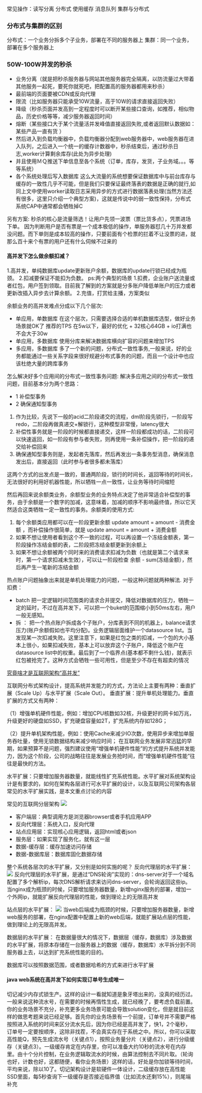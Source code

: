 常见操作：读写分离  分布式  使用缓存  消息队列  集群与分布式

### 分布式与集群的区别
分布式：一个业务分拆多个子业务，部署在不同的服务器上
集群：同一个业务，部署在多个服务器上



### 50W-100W并发的秒杀
  - 业务分离（就是把秒杀服务器与网站其他服务器完全隔离，以防流量过大带着其他服务一起死，要死你就死吧，把配置高的服务器都用来秒杀）
  - 最前端的页面要被CDN或反向代理
  - 限流（比如服务器只能承受10W流量，高于10W的请求直接返回失败）
  - 降级（秒杀页面并发高到一定程度时可以断开某些接口查询，如推荐，相似物品，历史价格等等，减少服务器返回时间）
  - 熔断（某些接口大于某个流量活并发峰值直接返回失败,或者返回默认数据如：某些产品一直有货 ）
  - 然后进入到负载均衡器中，负载均衡器分配到web服务器中，web服务器在进入队列，之后进入一个统一的缓存计数器中，秒杀结束后，通过秒杀日志,worker计算剩余库存(此处为异步处理)
  - 并且使用ＭＱ推送下单信息至各个系统（订单，库存，发货，子业务域。。。等等系统）
  - 各个系统处理后写入数据库
这么大流量的系统想要保证数据库中与前台库存与缓存的一致性几乎不可能，但是我们只要保证最终落表的数据是正确的就行,如同上文中使用worker读取日志采用异步的方式进行数据落表处理(当然方法还有很多，这里只介绍一个典型方案)，这就是传说中的弱一致性保持，分布式系统CAP中通常都会牺牲掉C

另有方案:
秒杀的核心是流量筛选！让用户先领一波票（票比货多点），凭票进场下单。
因为判断用户是否有票是一个成本极低的操作，单服务器怼几十万并发都没问题。而下单则是成本较高的操作，只要前面有个检票的拦着不让没票的进，就那么百十来个有票的用户还有什么伺候不过来的

#### 高并发下怎么做余额扣减？
1.高并发，单纯数据库update更新账户余额，数据库的update行锁已经成为瓶颈。
2.扣减要保证不能扣为负数。
ps:两个典型的场景
1.扣费，企业账户送流量或者红包，用户签到领取。目前我了解到的方案就是分多账户降低单账户的压力或者更新改插入异步去计算余额。
2.充值，打赏给主播，方案类似

余额业务的高并发难点分成以下几个层次:
- 单应用，单数据库 在这个层次，只需要选择合适的单机数据库选型，做好业务场景就OK了 推荐的TPS 在5w以下，最好的优化 + 32核心64GB + io打满也不会大于30w
- 单应用，多数据库 使用分库来解决数据库横向扩容的问题来增加TPS
- 多应用，多数据库 多了一个新的问题，分布式一致性事务,一般来说，好的业务都能通过一些关系字段来很好规避分布式事务的问题，而且一个设计中也应该杜绝大量的跨库事务

怎么解决好多个应用间的分布式一致性事务问题:
解决多应用之间的分布式一致性问题，目前基本分为两个思路：
- 1 补偿型事务
- 2 确保通知型事务

1. 作为比较，先说下一般的acid二阶段递交的流程，dml阶段先锁行，一阶段写redo，二阶段再做真递交+解锁行，这种模型非常慢，latency很大
2. 补偿性事务就是一阶段的时候都直接递交，这样一阶段都成功的话，二阶段可以快速返回，如一阶段有参与者失败，则再使用一条补偿操作，把一阶段的递交给补偿回来
3. 确保通知型事务则是，发起者先落库，然后再发出一条事务型消息，确保消息发出后，直接返回（此时参与者很多都未落库）

这两个方式的出发点是一致的，普通两阶段，锁行的时间长，返回等待的时间长，无法很好的利用好机器性能，所以牺牲一点一致性，让业务等待时间缩短

然后再回来说余额类业务，余额型业务的业务特点决定了他非常适合补偿型的事务，由于余额是一个数字的加减，这意味着，加减的顺序不影响最终值，所以它天然适合这类牺牲一定一致性的事务。余额类的使用方式:
1. 每个余额类应用都可以在一阶段更新余额 update amount = amount - 消费金额 ，而补偿操作很简单，就是 update amount = amount + 消费金额
2. 如果不想让使用者看到这个不一致的过程，可以再设置一个冻结金额表，第一阶段操作冻结金额的表，二阶段把冻结金额更新到余额上
3. 如果不想让余额被两个同时来的消费请求扣减为负数（也就是第二个请求来时，第一个请求扣减未生效），可以让一阶段检查 余额 - sum(冻结金额），然后再产生一笔新的冻结金额

热点账户问题抽象出来就是单机处理能力的问题，一般这种问题就两种解法.
对于扣费：
- batch 把一定逻辑时间范围类的请求合并提交，降低对数据库的压力，牺牲一定的延时，不过在高并发下，可以把一个buket的范围缩小到50ms左右，用户一般无感知。
- 拆 ： 把一个热点账户拆成各个子账户，分库表到不同的机器上，balance请求压力(账户余额假如也平均分配)。业务逻辑层面维护一个datasource list。当发现某一次扣减失败。这里注意下，如果是红包之类的扣减，一个包的大小基本上很小，如果扣减失败，基本上可以放弃这个子账户，降低这个账户在datasource list中的权重。最后到了一个临界点(基本都不剩什么钱)，就表示红包被抢完了。这种方式会牺牲一些可用性，但是至少不存在有超卖的情况



[究竟啥才是互联网架构“高并发”](https://zhuanlan.zhihu.com/p/24830094)

互联网分布式架构设计，提高系统并发能力的方式，方法论上主要有两种：垂直扩展（Scale Up）与水平扩展（Scale Out）。
垂直扩展：提升单机处理能力。垂直扩展的方式又有两种：

（1）增强单机硬件性能，例如：增加CPU核数如32核，升级更好的网卡如万兆，升级更好的硬盘如SSD，扩充硬盘容量如2T，扩充系统内存如128G；

（2）提升单机架构性能，例如：使用Cache来减少IO次数，使用异步来增加单服务吞吐量，使用无锁数据结构来减少响应时间；
在互联网业务发展非常迅猛的早期，如果预算不是问题，强烈建议使用“增强单机硬件性能”的方式提升系统并发能力，因为这个阶段，公司的战略往往是发展业务抢时间，而“增强单机硬件性能”往往是最快的方法。

水平扩展：只要增加服务器数量，就能线性扩充系统性能。水平扩展对系统架构设计是有要求的，如何在架构各层进行可水平扩展的设计，以及互联网公司架构各层常见的水平扩展实践，是本文重点讨论的内容

常见的互联网分层架构
![](https://i.loli.net/2018/03/14/5aa884c1a68a6.png)
- 客户端层：典型调用方是浏览器browser或者手机应用APP
- 反向代理层：系统入口，反向代理
- 站点应用层：实现核心应用逻辑，返回html或者json
- 服务层：如果实现了服务化，就有这一层
- 数据-缓存层：缓存加速访问存储
- 数据-数据库层：数据库固化数据存储

整个系统各层次的水平扩展，又分别是如何实施的呢？
反向代理层的水平扩展：
![](https://i.loli.net/2018/03/14/5aa88517616c6.png)
反向代理层的水平扩展，是通过“DNS轮询”实现的：dns-server对于一个域名配置了多个解析ip，每次DNS解析请求来访问dns-server，会轮询返回这些ip。
当nginx成为瓶颈的时候，只要增加服务器数量，新增nginx服务的部署，增加一个外网ip，就能扩展反向代理层的性能，做到理论上的无限高并发

站点层的水平扩展：
![](https://i.loli.net/2018/03/14/5aa886662c99d.png)
当web后端成为瓶颈的时候，只要增加服务器数量，新增web服务的部署，在nginx配置中配置上新的web后端，就能扩展站点层的性能，做到理论上的无限高并发。

数据层的水平扩展：
在数据量很大的情况下，数据层（缓存，数据库）涉及数据的水平扩展，将原本存储在一台服务器上的数据（缓存，数据库）水平拆分到不同服务器上去，以达到扩充系统性能的目的。

数据库可以按照数据范围，或者数据哈希的方式来进行水平扩展


#### java web系统在高并发下如何实现订单号生成唯一
切记减少内存式锁生产。这样的设计一看就知道是象牙塔出来的，没真的经历过。一般来说这种流水号，在需要的时候再惰性生成，就已经晚了，要考虑负载前置。你的业务场景不充分，补充更多业务场景可能会导致solution变化，但是就目前这样的做思考题来说已经足够。首先你的业务场景有一个前提，订单号并不需要严格按照进入系统的时间来区分流水先后，因为你已经是高并发了，快1，2个毫秒，订单号一定要按顺序，这除非找茬，不会真实存在于系统之中。所以，你可以采取高性能Q，预先生成流水号（关键点1），按照业务量分片（关键点2），进行分级缓存（关键点3）。一级缓存肯定在内存里，你可以准备大约10秒的流水号在内存里。由十个分片控制，在业务逻辑取流水的时候，由算法控制去不同片取。（轮询也好，计数也好，这都随便，看你业务场景）这样的话，好处是你加锁等待时间，平均来说，除以10了。切记架构设计是软硬件一体设计，二级缓存放在高性能SSD里面，每5秒查询下一级缓存是否接近临界值（比如流水还剩15%），则尾端补充
